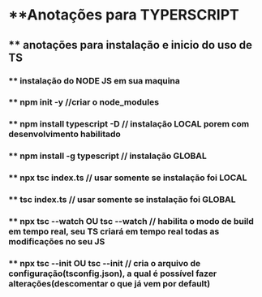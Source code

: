 # **Anotações para TYPERSCRIPT

## ** anotações para instalação e inicio do uso de TS

### ** instalação do NODE JS em sua maquina

### ** npm init -y //criar o node_modules

### ** npm install typescript -D // instalação LOCAL porem com desenvolvimento habilitado

### ** npm install -g typescript // instalação GLOBAL

### ** npx tsc index.ts // usar somente se instalação foi LOCAL

### ** tsc index.ts // usar somente se instalação foi GLOBAL

### ** npx tsc --watch OU tsc --watch // habilita o modo de build em tempo real, seu TS criará em tempo real todas as modificações no seu JS

### ** npx tsc --init OU tsc --init // cria o arquivo de configuração(tsconfig.json), a qual é possível fazer alterações(descomentar o que já vem por default)
